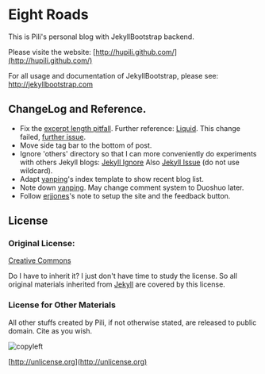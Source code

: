 # Eight Roads

This is Pili's personal blog with JekyllBootstrap backend. 

Please visite the website: 
[http://hupili.github.com/](http://hupili.github.com/)

For all usage and documentation of JekyllBootstrap, 
please see: <http://jekyllbootstrap.com>

## ChangeLog and Reference. 

   * Fix the 
   [excerpt length pitfall](https://github.com/mojombo/jekyll/issues/732). 
   Further reference: 
   [Liquid](https://github.com/Shopify/liquid/wiki/Liquid-for-Designers). 
   This change failed, 
   [further issue](https://github.com/Shopify/liquid/issues/166). 
   * Move side tag bar to the bottom of post. 
   * Ignore 'others' directory so that I can more conveniently do experiments with others Jekyll blogs:
   [Jekyll Ignore](http://blog.patrickcrosby.com/2009/09/05/jekyll-exclude-files.html)
   Also [Jekyll Issue](https://github.com/mojombo/jekyll/issues/77)
   (do not use wildcard). 
   * Adapt [yanping](https://github.com/yanping/art)'s 
   index template to show recent blog list. 
   * Note down
   [yanping](https://github.com/yanping/art). 
   May change comment system to Duoshuo later. 
   * Follow 
   [erjjones](https://github.com/erjjones/erjjones.github.com)'s
   note to setup the site and the feedback button. 

## License

### Original License:

[Creative Commons](http://creativecommons.org/licenses/by-nc-sa/3.0/)

Do I have to inherit it? 
I just don't have time to study the license. 
So all original materials inherited from 
[Jekyll](https://github.com/mojombo/jekyll/)
are covered by this license. 

### License for Other Materials

All other stuffs created by Pili,
if not otherwise stated, 
are released to public domain. 
Cite as you wish. 

![copyleft](http://unlicense.org/pd-icon.png)

[http://unlicense.org](http://unlicense.org)
